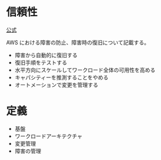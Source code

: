 # 信頼性
[公式](https://docs.aws.amazon.com/ja_jp/wellarchitected/latest/reliability-pillar/welcome.html)

AWS における障害の防止、障害時の復旧について記載する。

* 障害から自動的に復旧する
* 復旧手順をテストする
* 水平方向にスケールしてワークロード全体の可用性を高める
* キャパシティーを推測することをやめる
* オートメーションで変更を管理する

# 定義

* 基盤
* ワークロードアーキテクチャ
* 変更管理
* 障害の管理
